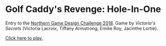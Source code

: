Golf Caddy's Revenge: Hole-In-One
=================================

Entry to the [Northern Game Design Challenge 2018](http://northerngdc.ca/). Game
by *Victoria's Secrets* (Victoria Lacroix, Tiffany Armstrong, Emilie Roy,
Jacinthe Lortie).

[Click here to play.](http://victorialacroix.github.io/ngdc-2018/)

